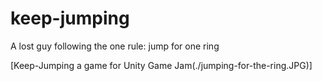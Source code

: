 # keep-jumping
A lost guy following the one rule: jump for one ring 

[Keep-Jumping a game for Unity Game Jam(./jumping-for-the-ring.JPG)]
